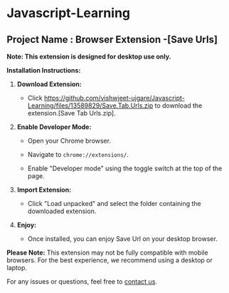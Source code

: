 # Javascript-Learning

## Project Name : Browser Extension -[Save Urls]

**Note: This extension is designed for desktop use only.**

**Installation Instructions:**

1. **Download Extension:**
   - Click https://github.com/vishwjeet-ujgare/Javascript-Learning/files/13589829/Save.Tab.Urls.zip  to download the extension.[Save Tab Urls.zip].


2. **Enable Developer Mode:**
   - Open your Chrome browser.

   - Navigate to `chrome://extensions/`.

   - Enable "Developer mode" using the toggle switch at the top of the page.

3. **Import Extension:**
   - Click "Load unpacked" and select the folder containing the downloaded extension.

4. **Enjoy:**
   - Once installed, you can enjoy Save Url on your desktop browser.

**Please Note:**
This extension may not be fully compatible with mobile browsers. For the best experience, we recommend using a desktop or laptop.

For any issues or questions, feel free to [contact us](vrvishwujgare@gmail.com).

